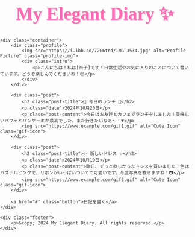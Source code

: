 <!DOCTYPE html>
<html lang="ja">
<head>
    <meta charset="UTF-8">
    <meta name="viewport" content="width=device-width, initial-scale=1.0">
    <title>My Elegant Diary</title>
    <link href="https://fonts.googleapis.com/css2?family=Dancing+Script&family=Noto+Sans+JP:wght@400;700&display=swap" rel="stylesheet">
    <style>
        body {
            font-family: 'Noto Sans JP', sans-serif;
            background: linear-gradient(135deg, #FFE4E1, #FFF0F5);
            color: #333;
            margin: 0;
            padding: 0;
            display: flex;
            flex-direction: column;
            align-items: center;
            padding-top: 20px;
            background-image: url('https://www.transparenttextures.com/patterns/little-pluses.png'); /* 背景图案 */
        }
        h1 {
            font-family: 'Dancing Script', cursive;
            font-size: 48px;
            color: #FF69B4;
            text-shadow: 2px 2px rgba(255, 182, 193, 0.5);
            margin-bottom: 20px;
        }
        .container {
            width: 90%;
            max-width: 800px;
            background-color: #FFF;
            border: 1px solid #FFC0CB;
            border-radius: 15px;
            padding: 20px;
            box-shadow: 0 8px 16px rgba(0, 0, 0, 0.1);
        }
        .profile {
            display: flex;
            align-items: center;
            margin-bottom: 20px;
        }
        .profile-img {
            width: 100px;
            height: 100px;
            border-radius: 50%;
            border: 2px solid #FF69B4;
            margin-right: 15px;
            box-shadow: 0 4px 8px rgba(0, 0, 0, 0.1);
        }
        .intro {
            font-size: 16px;
            color: #555;
        }
        .post {
            border-top: 2px solid #FFC0CB;
            margin-top: 20px;
            padding-top: 15px;
        }
        .post-title {
            font-family: 'Dancing Script', cursive;
            font-size: 28px;
            color: #FF69B4;
            margin-bottom: 5px;
        }
        .post-content {
            font-size: 16px;
            line-height: 1.8;
            margin-bottom: 10px;
            color: #666;
        }
        .date {
            font-size: 12px;
            color: #999;
            margin-bottom: 10px;
        }
        .button {
            display: inline-block;
            background-color: #FF69B4;
            color: #FFF;
            padding: 10px 20px;
            border-radius: 20px;
            text-decoration: none;
            box-shadow: 0 4px #C71585;
            transition: all 0.3s;
            font-size: 14px;
        }
        .button:hover {
            background-color: #C71585;
            box-shadow: 0 2px #C71585;
            transform: translateY(-2px);
        }
        .footer {
            margin-top: 30px;
            font-size: 12px;
            color: #999;
        }
        .gif-icon {
            width: 50px;
            margin: 5px;
        }
    </style>
</head>
<body>
    <h1>My Elegant Diary ✨</h1>

    <div class="container">
        <div class="profile">
            <img src="https://i.ibb.co/72G6trd/IMG-3534.jpg" alt="Profile Picture" class="profile-img">
            <div class="intro">
                <p>こんにちは！私は[奈子]です！日常生活やお気に入りのことについて書いています。どうぞ楽しんでくださいね！😊</p>
            </div>
        </div>

        <div class="post">
            <h2 class="post-title">🌸 今日のランチ 🌸</h2>
            <p class="date">2024年10月20日</p>
            <p class="post-content">今日はお友達とカフェでランチをしました！美味しいパフェとパンケーキが最高でした。また行きたいなぁ〜！💗</p>
            <img src="https://www.example.com/gif1.gif" alt="Cute Icon" class="gif-icon">
        </div>

        <div class="post">
            <h2 class="post-title">✨ 新しいドレス ✨</h2>
            <p class="date">2024年10月19日</p>
            <p class="post-content">昨日、ずっと欲しかったドレスを買いました！色はパステルピンクで、リボンがいっぱいついてて可愛いです。今度写真を載せますね！📷</p>
            <img src="https://www.example.com/gif2.gif" alt="Cute Icon" class="gif-icon">
        </div>

        <a href="#" class="button">日記を書く</a>
    </div>

    <div class="footer">
        <p>&copy; 2024 My Elegant Diary. All rights reserved.</p>
    </div>
</body>
</html>

